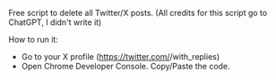 Free script to delete all Twitter/X posts. (All credits for this script go to ChatGPT, I didn't write it)

How to run it:
- Go to your X profile (https://twitter.com/<username>/with_replies)
- Open Chrome Developer Console. Copy/Paste the code.


